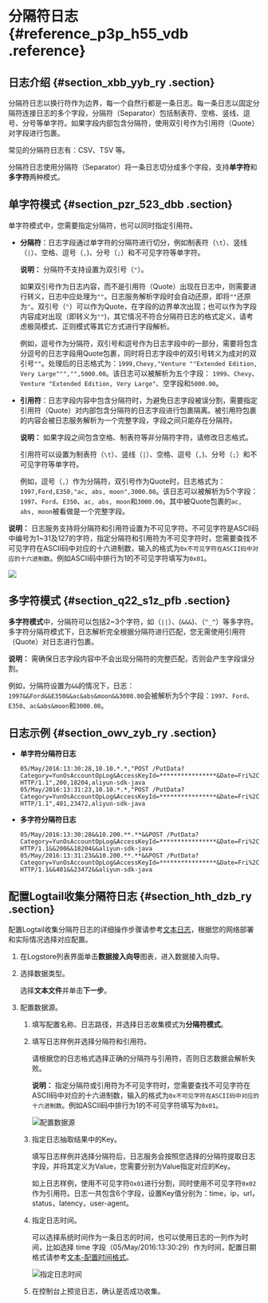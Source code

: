 # 分隔符日志 {#reference_p3p_h55_vdb .reference}

## 日志介绍 {#section_xbb_yyb_ry .section}

分隔符日志以换行符作为边界，每一个自然行都是一条日志。每一条日志以固定分隔符连接日志的多个字段，分隔符（Separator）包括制表符、空格、竖线、逗号、分号等单字符。如果字段内部包含分隔符，使用双引号作为引用符（Quote）对字段进行包裹。

常见的分隔符日志有：CSV、TSV 等。

分隔符日志使用分隔符（Separator）将一条日志切分成多个字段，支持**单字符**和**多字符**两种模式。

## 单字符模式 {#section_pzr_523_dbb .section}

单字符模式中，您需要指定分隔符，也可以同时指定引用符。

-   **分隔符**：日志字段通过单字符的分隔符进行切分，例如制表符（`\t`）、竖线（`|`）、空格、逗号（`,`\)、分号（`;`）和不可见字符等单字符。

    **说明：** 分隔符不支持设置为双引号（`"`）。

    如果双引号作为日志内容，而不是引用符（Quote）出现在日志中，则需要进行转义，日志中应处理为`""`。日志服务解析字段时会自动还原，即将`""`还原为`"`。双引号（`"`）可以作为Quote，在字段的边界单次出现；也可以作为字段内容成对出现（即转义为`""`\)，其它情况不符合分隔符日志的格式定义，请考虑极简模式、正则模式等其它方式进行字段解析。

    例如，逗号作为分隔符，双引号和逗号作为日志字段中的一部分，需要将包含分逗号的日志字段用Quote包裹，同时将日志字段中的双引号转义为成对的双引号`""`。处理后的日志格式为：`1999,Chevy,"Venture ""Extended Edition, Very Large""","",5000.00`。该日志可以被解析为五个字段： `1999`、`Chevy`、`Venture "Extended Edition, Very Large"`、空字段和`5000.00`。

-   **引用符**：日志字段内容中包含分隔符时，为避免日志字段被误分割，需要指定引用符（Quote）对内部包含分隔符的日志字段进行包裹隔离。被引用符包裹的内容会被日志服务解析为一个完整字段，字段之间只能存在分隔符。

    **说明：** 如果字段之间包含空格、制表符等非分隔符字符，请修改日志格式。

    引用符可以设置为制表符（`\t`）、竖线（`|`）、空格、逗号（`,`\)、分号（`;`）和不可见字符等单字符。

    例如，逗号（`,`）作为分隔符，双引号作为Quote时，日志格式为：`1997,Ford,E350,"ac, abs, moon",3000.00`。该日志可以被解析为5个字段： `1997`、`Ford`、`E350`、`ac, abs, moon`和`3000.00`。其中被Quote包裹的`ac, abs, moon`被看做是一个完整字段。


**说明：** 日志服务支持将分隔符和引用符设置为不可见字符。不可见字符是ASCII码中编号为1~31及127的字符，指定分隔符和引用符为不可见字符时，您需要查找不可见字符在ASCII码中对应的十六进制数，输入的格式为`0x不可见字符在ASCII码中对应的十六进制数`。例如ASCII码中排行为1的不可见字符填写为`0x01`。

![](http://static-aliyun-doc.oss-cn-hangzhou.aliyuncs.com/assets/img/13046/154155772621597_zh-CN.png)

## 多字符模式 {#section_q22_s1z_pfb .section}

**多字符模式**中，分隔符可以包括2~3个字符，如（`||`）、\(`&&&`\)、（`^_^`）等多字符。多字符分隔符模式下，日志解析完全根据分隔符进行匹配，您无需使用引用符（Quote）对日志进行包裹。

**说明：** 需确保日志字段内容中不会出现分隔符的完整匹配，否则会产生字段误分割。

例如，分隔符设置为`&&`的情况下，日志：`1997&&Ford&&E350&&ac&abs&moon&&3000.00`会被解析为5个字段：`1997`、`Ford`、`E350`、`ac&abs&moon`和`3000.00`。

## 日志示例 {#section_owv_zyb_ry .section}

-   **单字符分隔符日志**

    ```
    05/May/2016:13:30:28,10.10.*.*,"POST /PutData?Category=YunOsAccountOpLog&AccessKeyId=****************&Date=Fri%2C%2028%20Jun%202013%2006%3A53%3A30%20GMT&Topic=raw&Signature=******************************** HTTP/1.1",200,18204,aliyun-sdk-java
    05/May/2016:13:31:23,10.10.*.*,"POST /PutData?Category=YunOsAccountOpLog&AccessKeyId=****************&Date=Fri%2C%2028%20Jun%202013%2006%3A53%3A30%20GMT&Topic=raw&Signature=******************************** HTTP/1.1",401,23472,aliyun-sdk-java
    ```

-   **多字符分隔符日志**

    ```
    05/May/2016:13:30:28&&10.200.**.**&&POST /PutData?Category=YunOsAccountOpLog&AccessKeyId=****************&Date=Fri%2C%2028%20Jun%202013%2006%3A53%3A30%20GMT&Topic=raw&Signature=pD12XYLmGxKQ%2Bmkd6x7hAgQ7b1c%3D HTTP/1.1&&200&&18204&&aliyun-sdk-java
    05/May/2016:13:31:23&&10.200.**.**&&POST /PutData?Category=YunOsAccountOpLog&AccessKeyId=****************&Date=Fri%2C%2028%20Jun%202013%2006%3A53%3A30%20GMT&Topic=raw&Signature=******************************** HTTP/1.1&&401&&23472&&aliyun-sdk-java
    ```


## 配置Logtail收集分隔符日志 {#section_hth_dzb_ry .section}

配置Logtail收集分隔符日志的详细操作步骤请参考[文本日志](intl.zh-CN/用户指南/Logtail采集/数据源/文本日志.md)，根据您的网络部署和实际情况选择对应配置。

1.  在Logstore列表界面单击**数据接入向导**图表，进入数据接入向导。
2.  选择数据类型。

    选择**文本文件**并单击**下一步**。

3.  配置数据源。
    1.  填写配置名称、日志路径，并选择日志收集模式为**分隔符模式**。
    2.  填写日志样例并选择分隔符和引用符。

        请根据您的日志格式选择正确的分隔符与引用符，否则日志数据会解析失败。

        **说明：** 指定分隔符或引用符为不可见字符时，您需要查找不可见字符在ASCII码中对应的十六进制数，输入的格式为`0x不可见字符在ASCII码中对应的十六进制数`。例如ASCII码中排行为1的不可见字符填写为`0x01`。

         ![](images/2631_zh-CN.png "配置数据源") 

    3.  指定日志抽取结果中的Key。

        填写日志样例并选择分隔符后，日志服务会按照您选择的分隔符提取日志字段，并将其定义为Value，您需要分别为Value指定对应的Key。

        如上日志样例，使用不可见字符`Ox01`进行分割，同时使用不可见字符`0x02`作为引用符。日志一共包含6个字段，设置Key值分别为：time，ip，url，status，latency，user-agent。

    4.  指定日志时间。

        可以选择系统时间作为一条日志的时间，也可以使用日志的一列作为时间，比如选择 time 字段（05/May/2016:13:30:29）作为时间，配置日期格式请参考[文本-配置时间格式](intl.zh-CN/用户指南/Logtail采集/数据源/文本-配置时间格式.md)。

        ![](images/2632_zh-CN.png "指定日志时间")

    5.  在控制台上预览日志，确认是否成功收集。

